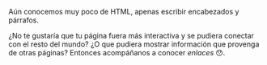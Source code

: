 Aún conocemos muy poco de HTML, apenas escribir encabezados y párrafos.

¿No te gustaría que tu página fuera más interactiva y se pudiera conectar con el resto del mundo? ¿O que pudiera mostrar información que provenga de otras páginas? Entonces acompáñanos a conocer _enlaces_ :hushed:.
